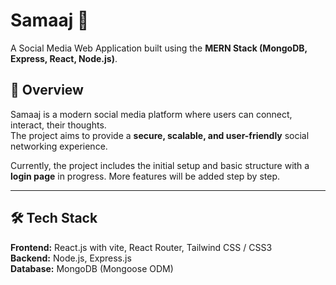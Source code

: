 # Samaaj 👫  
A Social Media Web Application built using the **MERN Stack (MongoDB, Express, React, Node.js)**.  

## 📖 Overview  
Samaaj is a modern social media platform where users can connect, interact, their thoughts.  
The project aims to provide a **secure, scalable, and user-friendly** social networking experience.  

Currently, the project includes the initial setup and basic structure with a **login page** in progress. More features will be added step by step.  

---

## 🛠️ Tech Stack  
**Frontend:** React.js with vite, React Router, Tailwind CSS / CSS3  
**Backend:** Node.js, Express.js  
**Database:** MongoDB (Mongoose ODM)  
 
